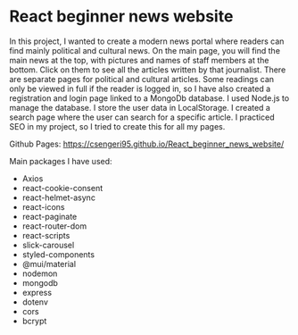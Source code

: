 # React beginner news website

In this project, I wanted to create a modern news portal where readers can find mainly political and cultural news. On the main page, you will find the main news at the top, with pictures and names of staff members at the bottom. Click on them to see all the articles written by that journalist. There are separate pages for political and cultural articles. Some readings can only be viewed in full if the reader is logged in, so I have also created a registration and login page linked to a MongoDb database. I used Node.js to manage the database.  I store the user data in LocalStorage. I created a search page where the user can search for a specific article. I practiced SEO in my project, so I tried to create this for all my pages.

Github Pages: https://csengeri95.github.io/React_beginner_news_website/

 Main packages I have used: 
 - Axios
 - react-cookie-consent
 - react-helmet-async
 - react-icons
 - react-paginate
 - react-router-dom
 - react-scripts
 - slick-carousel
 - styled-components
 - @mui/material
 - nodemon
 - mongodb
 - express
 - dotenv
 - cors
 - bcrypt
